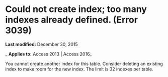 
# Could not create index; too many indexes already defined. (Error 3039)

 **Last modified:** December 30, 2015

 _ **Applies to:** Access 2013 | Access 2016_

You cannot create another index for this table. Consider deleting an existing index to make room for the new index. The limit is 32 indexes per table.

